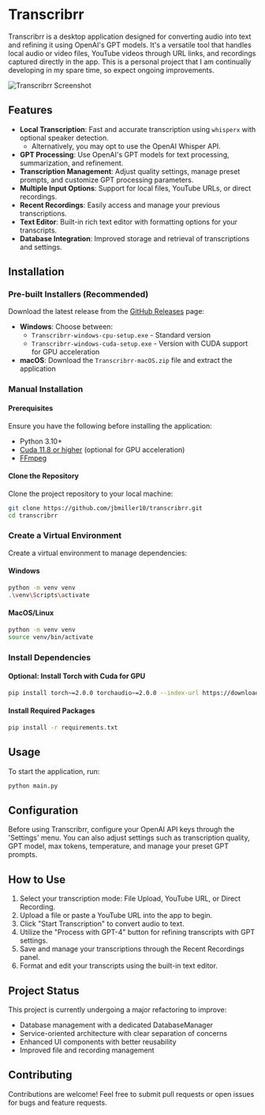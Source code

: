 # Transcribrr

Transcribrr is a desktop application designed for converting audio into text and refining it using OpenAI's GPT models. It's a versatile tool that handles local audio or video files, YouTube videos through URL links, and recordings captured directly in the app. This is a personal project that I am continually developing in my spare time, so expect ongoing improvements.

![Transcribrr Screenshot](https://github.com/user-attachments/assets/b8336779-a554-424b-97ff-53e617bf7823)

## Features

- **Local Transcription**: Fast and accurate transcription using `whisperx` with optional speaker detection.
  - Alternatively, you may opt to use the OpenAI Whisper API.
- **GPT Processing**: Use OpenAI's GPT models for text processing, summarization, and refinement.
- **Transcription Management**: Adjust quality settings, manage preset prompts, and customize GPT processing parameters.
- **Multiple Input Options**: Support for local files, YouTube URLs, or direct recordings.
- **Recent Recordings**: Easily access and manage your previous transcriptions.
- **Text Editor**: Built-in rich text editor with formatting options for your transcripts.
- **Database Integration**: Improved storage and retrieval of transcriptions and settings.

## Installation

### Pre-built Installers (Recommended)

Download the latest release from the [GitHub Releases](https://github.com/jbmiller10/transcribrr/releases) page:

- **Windows**: Choose between:
  - `Transcribrr-windows-cpu-setup.exe` - Standard version
  - `Transcribrr-windows-cuda-setup.exe` - Version with CUDA support for GPU acceleration
- **macOS**: Download the `Transcribrr-macOS.zip` file and extract the application

### Manual Installation

#### Prerequisites

Ensure you have the following before installing the application:

- Python 3.10+
- [Cuda 11.8 or higher](https://docs.nvidia.com/cuda/cuda-quick-start-guide/index.html) (optional for GPU acceleration)
- [FFmpeg](https://ffmpeg.org/download.html)

#### Clone the Repository

Clone the project repository to your local machine:

```bash
git clone https://github.com/jbmiller10/transcribrr.git
cd transcribrr
```

### Create a Virtual Environment

Create a virtual environment to manage dependencies:

#### Windows
```bash
python -m venv venv
.\venv\Scripts\activate
```

#### MacOS/Linux
```bash
python -m venv venv
source venv/bin/activate
```

### Install Dependencies

#### Optional: Install Torch with Cuda for GPU

```bash
pip install torch~=2.0.0 torchaudio~=2.0.0 --index-url https://download.pytorch.org/whl/cu118
```

#### Install Required Packages

```bash
pip install -r requirements.txt
```

## Usage

To start the application, run:

```bash
python main.py
```

## Configuration

Before using Transcribrr, configure your OpenAI API keys through the 'Settings' menu. You can also adjust settings such as transcription quality, GPT model, max tokens, temperature, and manage your preset GPT prompts.

## How to Use

1. Select your transcription mode: File Upload, YouTube URL, or Direct Recording.
2. Upload a file or paste a YouTube URL into the app to begin.
3. Click "Start Transcription" to convert audio to text.
4. Utilize the "Process with GPT-4" button for refining transcripts with GPT settings.
5. Save and manage your transcriptions through the Recent Recordings panel.
6. Format and edit your transcripts using the built-in text editor.

## Project Status

This project is currently undergoing a major refactoring to improve:
- Database management with a dedicated DatabaseManager
- Service-oriented architecture with clear separation of concerns
- Enhanced UI components with better reusability
- Improved file and recording management

## Contributing

Contributions are welcome! Feel free to submit pull requests or open issues for bugs and feature requests.
